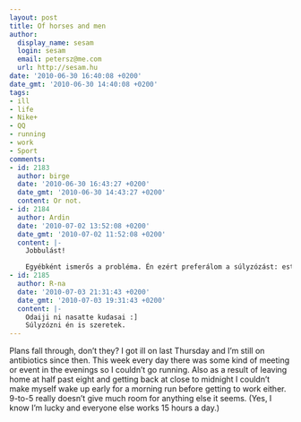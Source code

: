 ```yaml
---
layout: post
title: Of horses and men
author:
  display_name: sesam
  login: sesam
  email: petersz@me.com
  url: http://sesam.hu
date: '2010-06-30 16:40:08 +0200'
date_gmt: '2010-06-30 14:40:08 +0200'
tags:
- ill
- life
- Nike+
- QQ
- running
- work
- Sport
comments:
- id: 2183
  author: birge
  date: '2010-06-30 16:43:27 +0200'
  date_gmt: '2010-06-30 14:43:27 +0200'
  content: Or not.
- id: 2184
  author: Ardin
  date: '2010-07-02 13:52:08 +0200'
  date_gmt: '2010-07-02 11:52:08 +0200'
  content: |-
    Jobbulást!

    Egyébként ismerős a probléma. Én ezért preferálom a súlyzózást: este 10-kor is neki tudok állni, ha éppen akkor jut eszembe, vagy úgy érek haza :P
- id: 2185
  author: R-na
  date: '2010-07-03 21:31:43 +0200'
  date_gmt: '2010-07-03 19:31:43 +0200'
  content: |-
    Odaiji ni nasatte kudasai :]
    Súlyzózni én is szeretek.
---
```


Plans fall through, don’t they? I got ill on last Thursday and I’m still on antibiotics since then. This week every day there was some kind of meeting or event in the evenings so I couldn’t go running. Also as a result of leaving home at half past eight and getting back at close to midnight I couldn’t make myself wake up early for a morning run before getting to work either. 9-to-5 really doesn’t give much room for anything else it seems. (Yes, I know I’m lucky and everyone else works 15 hours a day.)

